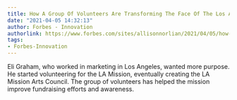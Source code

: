 ```yaml
---
title: How A Group Of Volunteers Are Transforming The Face Of The Los Angeles Mission
date: "2021-04-05 14:32:13"
author: Forbes - Innovation
authorlink: https://www.forbes.com/sites/allisonnorlian/2021/04/05/how-a-group-of-volunteers-are-transforming-the-face-of-the-los-angeles-mission/
tags:
- Forbes-Innovation
---
```

Eli Graham, who worked in marketing in Los Angeles, wanted more purpose. He started volunteering for the LA Mission, eventually creating the LA Mission Arts Council. The group of volunteers has helped the mission improve fundraising efforts and awareness.